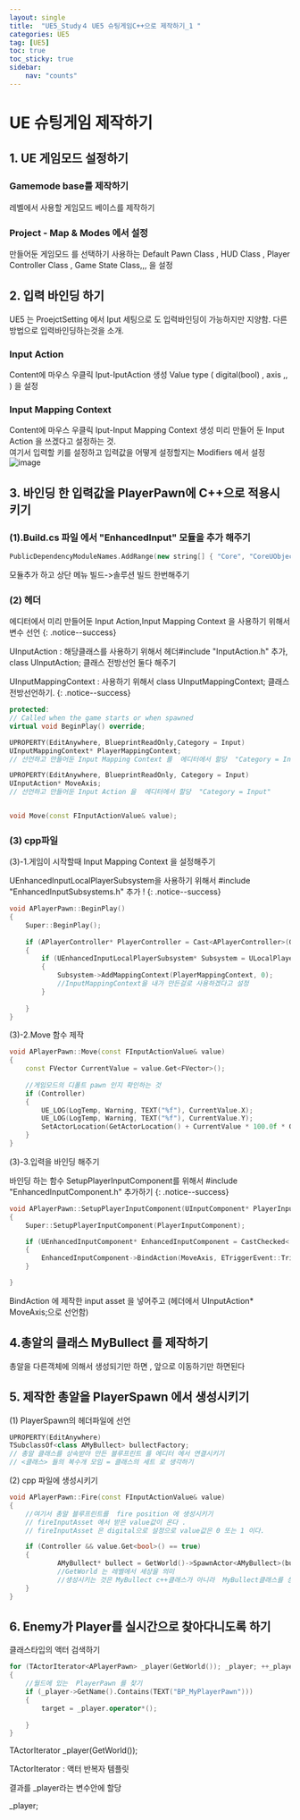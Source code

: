 ```yaml
---
layout: single
title:  "UE5_Study４ UE5 슈팅게임C++으로 제작하기_1 "
categories: UE5
tag: [UE5]
toc: true
toc_sticky: true
sidebar:
    nav: "counts"
---
```


# UE 슈팅게임 제작하기

## 1.  UE 게임모드 설정하기

### Gamemode base를 제작하기
레벨에서 사용할 게임모드 베이스를 제작하기

### Project - Map & Modes 에서 설정
만들어둔 게임모드 를 선택하기
사용하는 Default Pawn Class , HUD Class , Player Controller Class , Game State Class,,, 을 설정

     

## 2. 입력 바인딩 하기
UE5 는 ProejctSetting 에서 Iput 세팅으로 도 입력바인딩이 가능하지만 지양함.
다른방법으로 입력바인딩하는것을 소개.
### Input Action 
Content에 마우스 우클릭 Iput-IputAction 생성
Value type ( digital(bool) , axis ,, ) 을 설정


### Input Mapping Context
Content에 마우스 우클릭 Iput-Input Mapping Context 생성
미리 만들어 둔 Input Action 을 쓰겠다고 설정하는 것.  
여기서  입력할 키를 설정하고 입력값을 어떻게 설정할지는 Modifiers 에서 설정 
![image](https://github.com/silverlnng/UE_ThirdPersonTemplate/assets/112385982/b93b7a3a-eb61-405e-9496-447b2335bb20)


## 3. 바인딩 한 입력값을 PlayerPawn에 C++으로 적용시키기

### (1).Build.cs 파일 에서 "EnhancedInput"  모듈을 추가 해주기 

```cpp
PublicDependencyModuleNames.AddRange(new string[] { "Core", "CoreUObject", "Engine", "InputCore" ,"EnhancedInput" });

 ```

모듈추가 하고 상단 메뉴 빌드->솔루션 빌드 한번해주기

### (2) 헤더

에디터에서 미리 만들어둔 Input Action,Input Mapping Context 을 사용하기 위해서 변수 선언
{: .notice--success}

UInputAction : 해당클래스를 사용하기 위해서 헤더#include "InputAction.h" 추가, class UInputAction; 클래스 전방선언 둘다 해주기   

UInputMappingContext : 사용하기 위해서 class UInputMappingContext; 클래스전방선언하기.
{: .notice--success}

```cpp
protected:
// Called when the game starts or when spawned
virtual void BeginPlay() override;

UPROPERTY(EditAnywhere, BlueprintReadOnly,Category = Input)
UInputMappingContext* PlayerMappingContext;
// 선언하고 만들어둔 Input Mapping Context 를  에디터에서 할당  "Category = Input"

UPROPERTY(EditAnywhere, BlueprintReadOnly, Category = Input)
UInputAction* MoveAxis;
// 선언하고 만들어둔 Input Action 을  에디터에서 할당  "Category = Input"


void Move(const FInputActionValue& value);
```

### (3) cpp파일
(3)-1.게임이 시작할때 Input Mapping Context 을 설정해주기   

UEnhancedInputLocalPlayerSubsystem을 사용하기 위해서 #include "EnhancedInputSubsystems.h" 추가 !
{: .notice--success}  
  

```cpp
void APlayerPawn::BeginPlay()
{
    Super::BeginPlay();
    
    if (APlayerController* PlayerController = Cast<APlayerController>(GetControlle()))
    {
        if (UEnhancedInputLocalPlayerSubsystem* Subsystem = ULocalPlayer::GetSubsystem <UEnhancedInputLocalPlayerSubsystem>(PlayerController->GetLocalPlayer()))
        {
            Subsystem->AddMappingContext(PlayerMappingContext, 0);
            //InputMappingContext을 내가 만든걸로 사용하겠다고 설정 
        }
        
    }
}
```
(3)-2.Move 함수 제작

```cpp
void APlayerPawn::Move(const FInputActionValue& value)
{
    const FVector CurrentValue = value.Get<FVector>();
    
    //게임모드의 디폴트 pawn 인지 확인하는 것 
    if (Controller)
    {
        UE_LOG(LogTemp, Warning, TEXT("%f"), CurrentValue.X);
        UE_LOG(LogTemp, Warning, TEXT("%f"), CurrentValue.Y);
        SetActorLocation(GetActorLocation() + CurrentValue * 100.0f * GetWorld(->GetDeltaSeconds());
    }
}
```



(3)-3.입력을 바인딩 해주기  
  
바인딩 하는 함수 SetupPlayerInputComponent를 위해서 #include "EnhancedInputComponent.h" 추가하기
{: .notice--success}   

```cpp
void APlayerPawn::SetupPlayerInputComponent(UInputComponent* PlayerInputComponent)
{
    Super::SetupPlayerInputComponent(PlayerInputComponent);

    if (UEnhancedInputComponent* EnhancedInputComponent = CastChecked< UEnhancedInputComponent>(PlayerInputComponent))
    {
        EnhancedInputComponent->BindAction(MoveAxis, ETriggerEvent::Triggered, this, &APlayerPawn::Move);
    }

}        
```
BindAction 에 제작한 input asset 을 넣어주고 (헤더에서 UInputAction* MoveAxis;으로 선언함)

## 4.총알의 클래스 MyBullect 를 제작하기

총알을 다른객체에 의해서 생성되기만 하면 , 앞으로 이동하기만 하면된다

## 5. 제작한 총알을 PlayerSpawn 에서 생성시키기

(1) PlayerSpawn의 헤더파일에 선언

```cpp
UPROPERTY(EditAnywhere)
TSubclassOf<class AMyBullect> bullectFactory;
// 총알 클래스를 상속받아 만든 블루프린트 를 에디터 에서 연결시키기 
// <클래스> 들의 복수개 모임 = 클래스의 세트 로 생각하기
```
(2) cpp 파일에 생성시키기

```cpp
void APlayerPawn::Fire(const FInputActionValue& value)
{
	//여기서 총알 블루프린트를  fire position 에 생성시키기
	// fireInputAsset 에서 받은 value값이 온다 .
	// fireInputAsset 은 digital으로 설정으로 value값은 0 또는 1 이다.

	if (Controller && value.Get<bool>() == true)
	{
			AMyBullect* bullect = GetWorld()->SpawnActor<AMyBullect>(bullectFactory, firePosition->GetComponentLocation(), firePosition->GetComponentRotation());
			//GetWorld 는 레벨에서 세상을 의미 
            //생성시키는 것은 MyBullect c++클래스가 아니라  MyBullect클래스를 상속받아 만든 블루프린트.
	}
}

```


## 6. Enemy가 Player를 실시간으로 찾아다니도록 하기 

클래스타입의 액터 검색하기 

```cpp
for (TActorIterator<APlayerPawn> _player(GetWorld()); _player; ++_player) //특정 class를 찾는 구문 암기하기 
{
	//월드에 있는  PlayerPawn 를 찾기
	if (_player->GetName().Contains(TEXT("BP_MyPlayerPawn")))
	{
		target = _player.operator*();
		
	}
}

```
TActorIterator<APlayerPawn> _player(GetWorld());

TActorIterator : 액터 반복자 템플릿

결과를 _player라는 변수안에 할당 

_player;





